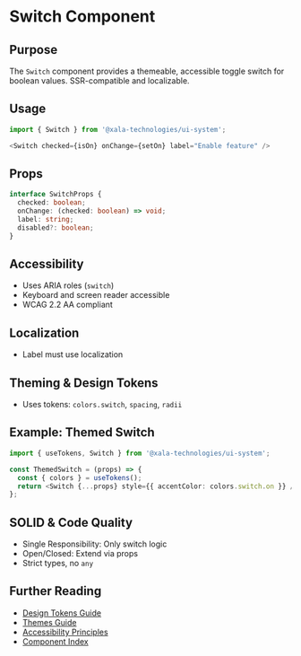# Switch Component

## Purpose
The `Switch` component provides a themeable, accessible toggle switch for boolean values. SSR-compatible and localizable.

## Usage
```typescript
import { Switch } from '@xala-technologies/ui-system';

<Switch checked={isOn} onChange={setOn} label="Enable feature" />
```

## Props
```typescript
interface SwitchProps {
  checked: boolean;
  onChange: (checked: boolean) => void;
  label: string;
  disabled?: boolean;
}
```

## Accessibility
- Uses ARIA roles (`switch`)
- Keyboard and screen reader accessible
- WCAG 2.2 AA compliant

## Localization
- Label must use localization

## Theming & Design Tokens
- Uses tokens: `colors.switch`, `spacing`, `radii`

## Example: Themed Switch
```typescript
import { useTokens, Switch } from '@xala-technologies/ui-system';

const ThemedSwitch = (props) => {
  const { colors } = useTokens();
  return <Switch {...props} style={{ accentColor: colors.switch.on }} />;
};
```

## SOLID & Code Quality
- Single Responsibility: Only switch logic
- Open/Closed: Extend via props
- Strict types, no `any`

## Further Reading
- [Design Tokens Guide](../design-tokens.md)
- [Themes Guide](../themes.md)
- [Accessibility Principles](../architecture.md)
- [Component Index](./README.md)
